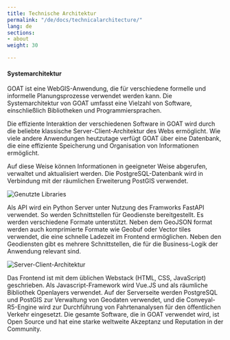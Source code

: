 ```yaml
---
title: Technische Architektur
permalink: "/de/docs/technicalarchitecture/"
lang: de
sections:
- about
weight: 30

---
```

#### Systemarchitektur

GOAT ist eine WebGIS-Anwendung, die für verschiedene formelle und informelle Planungsprozesse verwendet werden kann. Die Systemarchitektur von GOAT umfasst eine Vielzahl von Software, einschließlich Bibliotheken und Programmiersprachen.

Die effiziente Interaktion der verschiedenen Software in GOAT wird durch die beliebte klassische Server-Client-Architektur des Webs ermöglicht. Wie viele andere Anwendungen heutzutage verfügt GOAT über eine Datenbank, die eine effiziente Speicherung und Organisation von Informationen ermöglicht. 

Auf diese Weise können Informationen in geeigneter Weise abgerufen, verwaltet und aktualisiert werden. Die PostgreSQL-Datenbank wird in Verbindung mit der räumlichen Erweiterung PostGIS verwendet.

![Genutzte Libraries](/images/docs/about/libraries.webp)

Als API wird ein Python Server unter Nutzung des Framworks FastAPI verwendet. So werden Schnittstellen für Geodienste bereitgestellt. Es werden verschiedene Formate unterstützt. Neben dem GeoJSON format werden auch komprimierte Formate wie Geobuf oder Vector tiles verwendet, die eine schnelle Ladezeit im Frontend ermöglichen. Neben den Geodiensten gibt es mehrere Schnittstellen, die für die Business-Logik der Anwendung relevant sind. 

![Server-Client-Architektur](/images/docs/about/server_client_arch.webp)

Das Frontend ist mit dem üblichen Webstack (HTML, CSS, JavaScript) geschrieben. Als Javascript-Framework wird Vue.JS und als räumliche Bibliothek Openlayers verwendet. Auf der Serverseite werden PostgreSQL und PostGIS zur Verwaltung von Geodaten verwendet, und die Conveyal-R5-Engine wird zur Durchführung von Fahrtenanalysen für den öffentlichen Verkehr eingesetzt.
Die gesamte Software, die in GOAT verwendet wird, ist Open Source und hat eine starke weltweite Akzeptanz und Reputation in der Community. 
